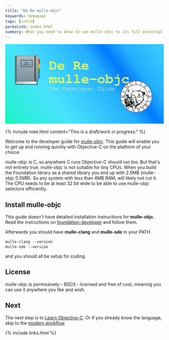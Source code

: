 ```yaml
---
title: "De Re mulle-objc"
keywords: homepage
tags: [intro]
permalink: index.html
summary: What you need to know to use mulle-objc to its full potential.
---
```


![Logo](images/dere.jpg)

{% include note.html content="This is a draft/work in progress." %}

Welcome to the developer guide for [mulle-objc](//mulle-objc.github.io). This
guide will enable you to get up and running quickly with Objective-C on the
platform of your choice.

mulle-objc is C, so anywhere C runs Objective-C should run too. But that's
not entirely true. mulle-objc is not suitable for tiny CPUs. When you
build the Foundation library as a shared library you end up with 2.5MB
(mulle-objc 0.5MB). So any system with less than 4MB RAM, will likely not
cut it. The CPU needs to be at least 32 bit wide to be able to
use mulle-objc selectors efficiently.

## Install mulle-objc

This guide doesn't have detailed installation instructions for **mulle-objc**.
Read the instructions on
[foundation-developer](https://github.com/MulleFoundation/foundation-developer)
and follow them.

Afterwards you should have **mulle-clang** and **mulle-sde** in your PATH.

``` console
mulle-clang --version
mulle-sde --version
```

and you should all be setup for coding.

## License

mulle-objc is permissively - BSD3 - licensed and free of cost, meaning you can
use it anywhere you like and wish.

## Next

The next step is to [Learn Objective-C](mydoc_links.html). Or if you
already know the language, skip to the [modern workflow](mydoc_modetn.html)

{% include links.html %}
